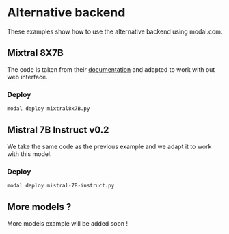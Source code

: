 # Alternative backend

These examples show how to use the alternative backend using modal.com.

## Mixtral 8X7B

The code is taken from their [documentation](https://modal.com/docs/examples/vllm_mixtral) and adapted to work with out web interface.

### Deploy
  
  ```bash
  modal deploy mixtral8x7B.py
  ```

## Mistral 7B Instruct v0.2

We take the same code as the previous example and we adapt it to work with this model.

### Deploy
  
  ```bash
  modal deploy mistral-7B-instruct.py
  ```

## More models ?

More models example will be added soon !